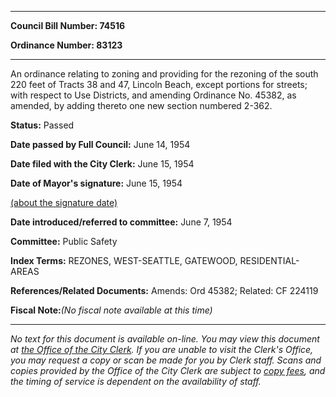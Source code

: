 

********

**Council Bill Number: 74516**
   
**Ordinance Number: 83123**
********

 An ordinance relating to zoning and providing for the rezoning of the south 220 feet of Tracts 38 and 47, Lincoln Beach, except portions for streets; with respect to Use Districts, and amending Ordinance No. 45382, as amended, by adding thereto one new section numbered 2-362.

**Status:** Passed
   
**Date passed by Full Council:** June 14, 1954
   
**Date filed with the City Clerk:** June 15, 1954
   
**Date of Mayor's signature:** June 15, 1954
   
[(about the signature date)](/~public/approvaldate.htm)
   
   
   
**Date introduced/referred to committee:** June 7, 1954
   
**Committee:** Public Safety
   
   
**Index Terms:** REZONES, WEST-SEATTLE, GATEWOOD, RESIDENTIAL-AREAS

**References/Related Documents:** Amends: Ord 45382; Related: CF 224119

**Fiscal Note:**_(No fiscal note available at this time)_
********

_No text for this document is available on-line. You may view this document at [the Office of the City Clerk](http://www.seattle.gov/leg/clerk/contactUs.htm). If you are unable to visit the Clerk's Office, you may request a copy or scan be made for you by Clerk staff. Scans and copies provided by the Office of the City Clerk are subject to [copy fees](http://clerk.seattle.gov/~public/clerkfees.htm), and the timing of service is dependent on the availability of staff._

